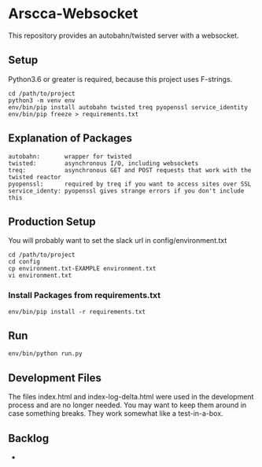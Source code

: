 Arscca-Websocket
================

This repository provides an autobahn/twisted server with a websocket.

Setup
-----

Python3.6 or greater is required, because this project uses F-strings.

    cd /path/to/project
    python3 -m venv env
    env/bin/pip install autobahn twisted treq pyopenssl service_identity
    env/bin/pip freeze > requirements.txt


Explanation of Packages
-----------------------

    autobahn:       wrapper for twisted
    twisted:        asynchronous I/O, including websockets
    treq:           asynchronous GET and POST requests that work with the twisted reactor
    pyopenssl:      required by treq if you want to access sites over SSL
    service_identy: pyopenssl gives strange errors if you don't include this



Production Setup
----------------

You will probably want to set the slack url in config/environment.txt

    cd /path/to/project
    cd config
    cp environment.txt-EXAMPLE environment.txt
    vi environment.txt


### Install Packages from requirements.txt

    env/bin/pip install -r requirements.txt




Run
---

    env/bin/python run.py



Development Files
-----------------

The files index.html and index-log-delta.html were used in the development process
and are no longer needed. You may want to keep them around in case something breaks.
They work somewhat like a test-in-a-box.


Backlog
-------

  -
